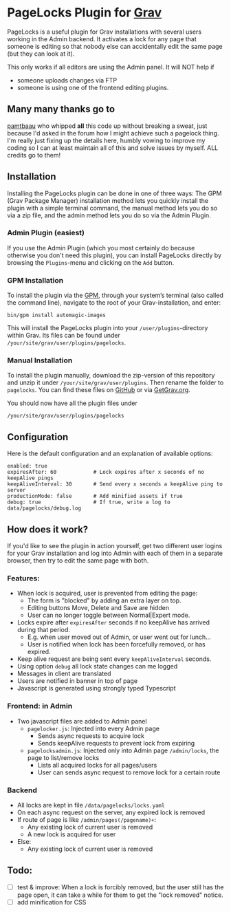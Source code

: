 # PageLocks Plugin for [Grav](http://getgrav.org)

PageLocks is a useful plugin for Grav installations with several users working in the Admin backend. It activates a lock for any page that someone is editing so that nobody else can accidentally edit the same page (but they can look at it).

This only works if all editors are using the Admin panel. It will NOT help if
- someone uploads changes via FTP
- someone is using one of the frontend editing plugins.

## Many many thanks go to
[pamtbaau](https://github.com/pamtbaau) who whipped **all** this code up without breaking a sweat, just because I'd asked in the forum how I might achieve such a pagelock thing. I'm really just fixing up the details here, humbly vowing to improve my coding so I can at least maintain all of this and solve issues by myself. ALL credits go to them!

## Installation

Installing the PageLocks plugin can be done in one of three ways: The GPM (Grav Package Manager) installation method lets you quickly install the plugin with a simple terminal command, the manual method lets you do so via a zip file, and the admin method lets you do so via the Admin Plugin.

### Admin Plugin (easiest)

If you use the Admin Plugin (which you most certainly do because otherwise you don't need this plugin), you can install PageLocks directly by browsing the `Plugins`-menu and clicking on the `Add` button.

### GPM Installation

To install the plugin via the [GPM](http://learn.getgrav.org/advanced/grav-gpm), through your system’s terminal (also called the command line), navigate to the root of your Grav-installation, and enter:

    bin/gpm install automagic-images

This will install the PageLocks plugin into your `/user/plugins`-directory within Grav. Its files can be found under `/your/site/grav/user/plugins/pagelocks`.

### Manual Installation

To install the plugin manually, download the zip-version of this repository and unzip it under `/your/site/grav/user/plugins`. Then rename the folder to `pagelocks`. You can find these files on [GitHub](https://github.com/skinofthesoul/grav-plugin-pagelocks) or via [GetGrav.org](http://getgrav.org/downloads/plugins).

You should now have all the plugin files under

    /your/site/grav/user/plugins/pagelocks


## Configuration
Here is the default configuration and an explanation of available options:

```
enabled: true
expiresAfter: 60            # Lock expires after x seconds of no keepAlive pings
keepAliveInterval: 30       # Send every x seconds a keepAlive ping to server
productionMode: false       # Add minified assets if true
debug: true                 # If true, write a log to data/pagelocks/debug.log
```

## How does it work?
If you'd like to see the plugin in action yourself, get two different user logins for your Grav installation and log into Admin with each of them in a separate browser, then try to edit the same page with both.

### Features:
- When lock is acquired, user is prevented from editing the page:
  - The form is "blocked" by adding an extra layer on top.
  - Editing buttons Move, Delete and Save are hidden
  - User can no longer toggle between Normal|Expert mode.
- Locks expire after `expiresAfter` seconds if no keepAlive has arrived during that period. 
  - E.g. when user moved out of Admin, or user went out for lunch...
  - User is notified when lock has been forcefully removed, or has expired.
- Keep alive request are being sent every `keepAliveInterval` seconds.
- Using option `debug` all lock state changes can me logged
- Messages in client are translated
- Users are notified in banner in top of page
- Javascript is generated using strongly typed Typescript


### Frontend: in Admin
- Two javascript files are added to Admin panel
  - `pagelocker.js`: Injected into every Admin page
    - Sends async requests to acquire lock
    - Sends keepAlive requests to prevent lock from expiring
  - `pagelocksadmin.js`: Injected only into Admin page `/admin/locks`, the page to list/remove locks
    - Lists all acquired locks for all pages/users
    - User can sends async request to remove lock for a certain route

### Backend
- All locks are kept in file `/data/pagelocks/locks.yaml`
- On each async request on the server, any expired lock is removed
- If route of page is like `/admin/pages(/pagename)+`:
  - Any existing lock of current user is removed
  - A new lock is acquired for user
- Else:
  - Any existing lock of current user is removed

## Todo:
- [ ] test & improve: When a lock is forcibly removed, but the user still has the page open, it can take a while for them to get the "lock removed" notice.
- [ ] add minification for CSS
